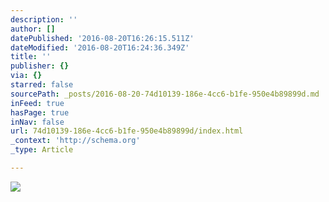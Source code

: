 ```yaml
---
description: ''
author: []
datePublished: '2016-08-20T16:26:15.511Z'
dateModified: '2016-08-20T16:24:36.349Z'
title: ''
publisher: {}
via: {}
starred: false
sourcePath: _posts/2016-08-20-74d10139-186e-4cc6-b1fe-950e4b89899d.md
inFeed: true
hasPage: true
inNav: false
url: 74d10139-186e-4cc6-b1fe-950e4b89899d/index.html
_context: 'http://schema.org'
_type: Article

---
```

![](https://the-grid-user-content.s3-us-west-2.amazonaws.com/b3f07ce8-a281-4d76-abe0-311647f4d950.jpg)